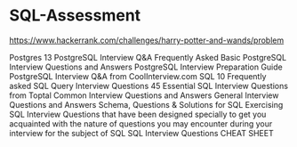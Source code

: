 # SQL-Assessment

https://www.hackerrank.com/challenges/harry-potter-and-wands/problem



Postgres
13 PostgreSQL Interview Q&A
Frequently Asked Basic PostgreSQL Interview Questions and Answers
PostgreSQL Interview Preparation Guide
PostgreSQL Interview Q&A from CoolInterview.com
SQL
10 Frequently asked SQL Query Interview Questions
45 Essential SQL Interview Questions from Toptal
Common Interview Questions and Answers
General Interview Questions and Answers
Schema, Questions & Solutions for SQL Exercising
SQL Interview Questions that have been designed specially to get you acquainted with the nature of questions you may encounter during your interview for the subject of SQL
SQL Interview Questions CHEAT SHEET
